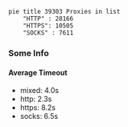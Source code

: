 
```mermaid
pie title 39303 Proxies in list
    "HTTP" : 28166
    "HTTPS": 10505
    "SOCKS" : 7611
```

### Some Info
#### Average Timeout

- mixed: 4.0s
- http: 2.3s
- https: 8.2s
- socks: 6.5s